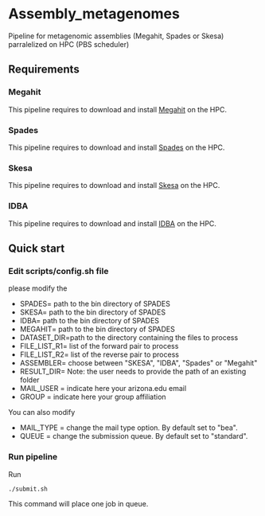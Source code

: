 # Assembly_metagenomes
Pipeline for metagenomic assemblies (Megahit, Spades or Skesa) parralelized on HPC (PBS scheduler)

## Requirements

### Megahit
This pipeline requires to download and install [Megahit](https://github.com/voutcn/megahit) on the HPC. 
### Spades
This pipeline requires to download and install [Spades](https://github.com/ablab/spades) on the HPC. 
### Skesa
This pipeline requires to download and install [Skesa](https://github.com/ncbi/SKESA) on the HPC. 
### IDBA
This pipeline requires to download and install [IDBA](https://github.com/loneknightpy/idba) on the HPC.


## Quick start

### Edit scripts/config.sh file

please modify the

  - SPADES= path to the bin directory of SPADES
  - SKESA= path to the bin directory of SPADES
  - IDBA= path to the bin directory of SPADES
  - MEGAHIT= path to the bin directory of SPADES
  - DATASET_DIR=path to the directory containing the files to process
  - FILE_LIST_R1= list of the forward pair to process
  - FILE_LIST_R2= list of the reverse pair to process
  - ASSEMBLER= choose between "SKESA", "IDBA", "Spades" or "Megahit"
  - RESULT_DIR= Note: the user needs to provide the path of an existing folder
  - MAIL_USER = indicate here your arizona.edu email
  - GROUP = indicate here your group affiliation

You can also modify

  - MAIL_TYPE = change the mail type option. By default set to "bea".
  - QUEUE = change the submission queue. By default set to "standard".
  
  ### Run pipeline
  
  Run 
  ```bash
  ./submit.sh
  ```
  This command will place one job in queue.
